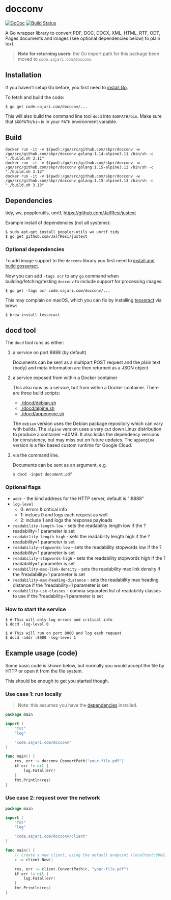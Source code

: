 # docconv

[![GoDoc](https://godoc.org/code.sajari.com/docconv?status.svg)](https://godoc.org/code.sajari.com/docconv)
[![Build Status](https://travis-ci.org/sajari/docconv.svg?branch=master)](https://travis-ci.org/sajari/docconv)

A Go wrapper library to convert PDF, DOC, DOCX, XML, HTML, RTF, ODT, Pages documents and images (see optional dependencies below) to plain text.

> **Note for returning users:** the Go import path for this package been moved to `code.sajari.com/docconv`.

## Installation

If you haven't setup Go before, you first need to [install Go](https://golang.org/doc/install).

To fetch and build the code:

    $ go get code.sajari.com/docconv/...

This will also build the command line tool `docd` into `$GOPATH/bin`. Make sure that `$GOPATH/bin` is in your `PATH` environment variable.

## Build

```
docker run -it -v $(pwd):/go/src/github.com/skpr/docconv -w /go/src/github.com/skpr/docconv golang:1.14-alpine3.11 /bin/sh -c "./build.sh 3.11"
docker run -it -v $(pwd):/go/src/github.com/skpr/docconv -w /go/src/github.com/skpr/docconv golang:1.15-alpine3.12 /bin/sh -c "./build.sh 3.12"
docker run -it -v $(pwd):/go/src/github.com/skpr/docconv -w /go/src/github.com/skpr/docconv golang:1.15-alpine3.13 /bin/sh -c "./build.sh 3.13"
```

## Dependencies

tidy, wv, popplerutils, unrtf, https://github.com/JalfResi/justext

Example install of dependencies (not all systems):

    $ sudo apt-get install poppler-utils wv unrtf tidy
    $ go get github.com/JalfResi/justext

### Optional dependencies

To add image support to the `docconv` library you first need to [install and build gosseract](https://github.com/otiai10/gosseract/tree/v2.2.4).

Now you can add `-tags ocr` to any `go` command when building/fetching/testing `docconv` to include support for processing images:

    $ go get -tags ocr code.sajari.com/docconv/...

This may complain on macOS, which you can fix by installing [tesseract](https://tesseract-ocr.github.io) via brew:

    $ brew install tesseract

## docd tool

The `docd` tool runs as either:

1.  a service on port 8888 (by default)

    Documents can be sent as a multipart POST request and the plain text (body) and meta information are then returned as a JSON object.

2.  a service exposed from within a Docker container

    This also runs as a service, but from within a Docker container. There are three build scripts:

    - [./docd/debian.sh](./docd/debian.sh)
    - [./docd/alpine.sh](./docd/alpine.sh)
    - [./docd/appengine.sh](./docd/appengine.sh)

    The `debian` version uses the Debian package repository which can vary with builds. The `alpine` version uses a very cut down Linux distribution to produce a container ~40MB. It also locks the dependency versions for consistency, but may miss out on future updates. The `appengine` version is a flex based custom runtime for Google Cloud.

3.  via the command line.

    Documents can be sent as an argument, e.g.

        $ docd -input document.pdf

### Optional flags

- `addr` - the bind address for the HTTP server, default is ":8888"
- `log-level`
  - 0: errors & critical info
  - 1: inclues 0 and logs each request as well
  - 2: include 1 and logs the response payloads
- `readability-length-low` - sets the readability length low if the ?readability=1 parameter is set
- `readability-length-high` - sets the readability length high if the ?readability=1 parameter is set
- `readability-stopwords-low` - sets the readability stopwords low if the ?readability=1 parameter is set
- `readability-stopwords-high` - sets the readability stopwords high if the ?readability=1 parameter is set
- `readability-max-link-density` - sets the readability max link density if the ?readability=1 parameter is set
- `readability-max-heading-distance` - sets the readability max heading distance if the ?readability=1 parameter is set
- `readability-use-classes` - comma separated list of readability classes to use if the ?readability=1 parameter is set

### How to start the service

    $ # This will only log errors and critical info
    $ docd -log-level 0

    $ # This will run on port 8000 and log each request
    $ docd -addr :8000 -log-level 1

## Example usage (code)

Some basic code is shown below, but normally you would accept the file by HTTP or open it from the file system.

This should be enough to get you started though.

### Use case 1: run locally

> Note: this assumes you have the [dependencies](#dependencies) installed.

```go
package main

import (
	"fmt"
	"log"

	"code.sajari.com/docconv"
)

func main() {
	res, err := docconv.ConvertPath("your-file.pdf")
	if err != nil {
		log.Fatal(err)
	}
	fmt.Println(res)
}
```

### Use case 2: request over the network

```go
package main

import (
	"fmt"
	"log"

	"code.sajari.com/docconv/client"
)

func main() {
	// Create a new client, using the default endpoint (localhost:8888)
	c := client.New()

	res, err := client.ConvertPath(c, "your-file.pdf")
	if err != nil {
		log.Fatal(err)
	}
	fmt.Println(res)
}
```
